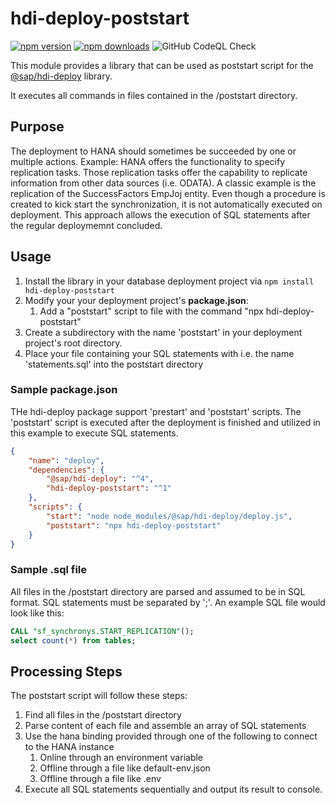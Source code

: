 # hdi-deploy-poststart
[![npm version](https://badge.fury.io/js/hdi-deploy-poststart.svg)](https://badge.fury.io/js/hdi-deploy-poststart)
[![npm downloads](https://img.shields.io/npm/dm/hdi-deploy-poststart)](https://www.npmjs.com/package/hdi-deploy-poststart)
![GitHub CodeQL Check](https://github.com/MartinStenzig/hdi-deploy-poststart/actions/workflows/codeql-analysis.yml/badge.svg)

This module provides a library that can be used as poststart script for the [@sap/hdi-deploy](https://www.npmjs.com/package/@sap/hdi-deploy) library.

It executes all commands in files contained in the /poststart directory.


## Purpose
The deployment to HANA should sometimes be succeeded by one or multiple actions. 
Example: HANA offers the functionality to specify replication tasks. Those replication tasks offer the capability to replicate information from other data sources (i.e. ODATA). A classic example is the replication of the SuccessFactors EmpJoj entity. Even though a procedure is created to kick start the synchronization, it is not automatically executed on deployment. This approach allows the execution of SQL statements after the regular deploymemnt concluded.

## Usage
1. Install the library in your database deployment project via `npm install hdi-deploy-poststart`
2. Modify your your deployment project's **package.json**: 
    1. Add a "poststart" script to file with the command "npx hdi-deploy-poststart"
3. Create a subdirectory with the name 'poststart' in your deployment project's root directory.
4. Place your file containing your SQL statements with i.e. the name 'statements.sql' into the poststart directory

### Sample package.json
THe hdi-deploy package support 'prestart' and 'poststart' scripts. The 'poststart' script is executed after the deployment is finished and utilized in this example to execute SQL statements. 
```json
{
    "name": "deploy",
    "dependencies": {
        "@sap/hdi-deploy": "^4",
        "hdi-deploy-poststart": "^1"
    },
    "scripts": {
        "start": "node node_modules/@sap/hdi-deploy/deploy.js",
        "poststart": "npx hdi-deploy-poststart" 
    }
}
```

### Sample .sql file 
All files in the /poststart directory are parsed and assumed to be in SQL format. SQL statements must be separated by ';'. An example SQL file would look like this: 
```sql  
CALL "sf_synchronys.START_REPLICATION"();
select count(*) from tables;
```

## Processing Steps
The poststart script will follow these steps: 
1. Find all files in the /poststart directory
2. Parse content of each file and assemble an array of SQL statements
3. Use the hana binding provided through one of the following to connect to the HANA instance
    1. Online through an environment variable 
    2. Offline through a file like default-env.json
    3. Offline through a file like .env
4. Execute all SQL statements sequentially and output its result to console.
